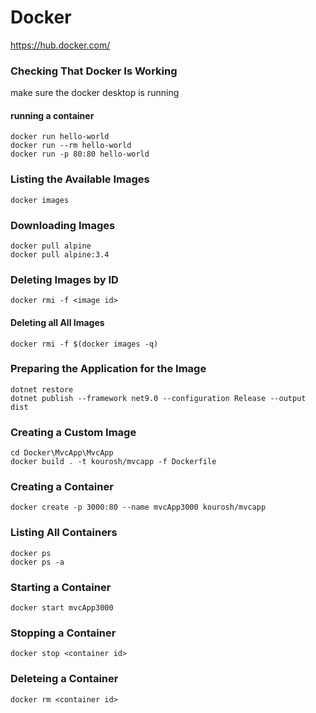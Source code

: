 # Docker

https://hub.docker.com/

### Checking That Docker Is Working
make sure the docker desktop is running
#### running a container
````
docker run hello-world
docker run --rm hello-world
docker run -p 80:80 hello-world
````
### Listing the Available Images
````
docker images
````
### Downloading Images
````
docker pull alpine
docker pull alpine:3.4
````
### Deleting Images by ID
````
docker rmi -f <image id>
````
#### Deleting all All Images
````
docker rmi -f $(docker images -q)
````
### Preparing the Application for the Image
````
dotnet restore
dotnet publish --framework net9.0 --configuration Release --output dist
````
### Creating a Custom Image
````
cd Docker\MvcApp\MvcApp
docker build . -t kourosh/mvcapp -f Dockerfile
````
### Creating a Container
````
docker create -p 3000:80 --name mvcApp3000 kourosh/mvcapp
````
### Listing All Containers
````
docker ps
docker ps -a
````
### Starting a Container
````
docker start mvcApp3000
````
### Stopping a Container
````
docker stop <container id>
````
### Deleteing a Container
````
docker rm <container id>
````
